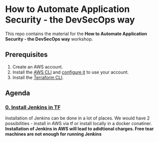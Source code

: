 # How to Automate Application Security - the DevSecOps way

This repo contains the material for the **How to Automate Application Security - the DevSecOps way** workshop.

## Prerequisites

1. Create an AWS account.
2. Install the [AWS CLI](https://aws.amazon.com/cli/) and [configure it](https://docs.aws.amazon.com/cli/latest/userguide/cli-chap-configure.html) to use your account.
3. Install the [Terraform CLI](https://developer.hashicorp.com/terraform/tutorials/aws-get-started/install-cli).

## Agenda

### [0. Install Jenkins in TF](./00-install-jenkins/)
Installation of Jenkins can be done in a lot of places. We would have 2 possibilities - install in AWS via tf or install locally in a docker conatiner. 
**Installation of Jenkins in AWS will lead to adidtional charges. Free tear machines are not enough for running Jenkins**